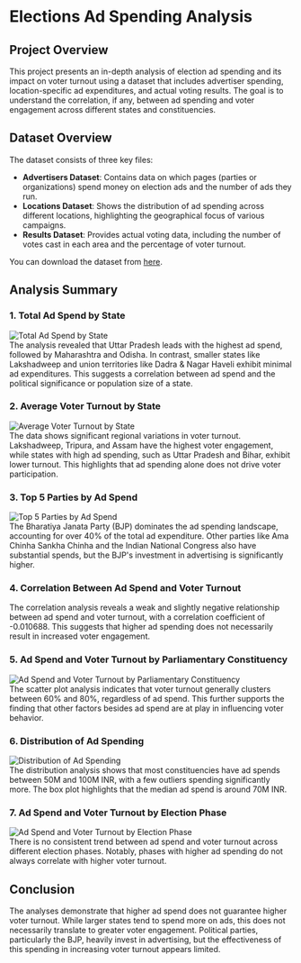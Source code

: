 # Elections Ad Spending Analysis

## Project Overview

This project presents an in-depth analysis of election ad spending and its impact on voter turnout using a dataset that includes advertiser spending, location-specific ad expenditures, and actual voting results. The goal is to understand the correlation, if any, between ad spending and voter engagement across different states and constituencies.

## Dataset Overview

The dataset consists of three key files:

- **Advertisers Dataset**: Contains data on which pages (parties or organizations) spend money on election ads and the number of ads they run.
- **Locations Dataset**: Shows the distribution of ad spending across different locations, highlighting the geographical focus of various campaigns.
- **Results Dataset**: Provides actual voting data, including the number of votes cast in each area and the percentage of voter turnout.

You can download the dataset from [here](#).

## Analysis Summary

### 1. **Total Ad Spend by State**

![Total Ad Spend by State](chart1.png)  
The analysis revealed that Uttar Pradesh leads with the highest ad spend, followed by Maharashtra and Odisha. In contrast, smaller states like Lakshadweep and union territories like Dadra & Nagar Haveli exhibit minimal ad expenditures. This suggests a correlation between ad spend and the political significance or population size of a state.

### 2. **Average Voter Turnout by State**

![Average Voter Turnout by State](chart2.png)  
The data shows significant regional variations in voter turnout. Lakshadweep, Tripura, and Assam have the highest voter engagement, while states with high ad spending, such as Uttar Pradesh and Bihar, exhibit lower turnout. This highlights that ad spending alone does not drive voter participation.

### 3. **Top 5 Parties by Ad Spend**

![Top 5 Parties by Ad Spend](chart3.png)  
The Bharatiya Janata Party (BJP) dominates the ad spending landscape, accounting for over 40% of the total ad expenditure. Other parties like Ama Chinha Sankha Chinha and the Indian National Congress also have substantial spends, but the BJP's investment in advertising is significantly higher.

### 4. **Correlation Between Ad Spend and Voter Turnout**

The correlation analysis reveals a weak and slightly negative relationship between ad spend and voter turnout, with a correlation coefficient of -0.010688. This suggests that higher ad spending does not necessarily result in increased voter engagement.

### 5. **Ad Spend and Voter Turnout by Parliamentary Constituency**

![Ad Spend and Voter Turnout by Parliamentary Constituency](chart4.png)  
The scatter plot analysis indicates that voter turnout generally clusters between 60% and 80%, regardless of ad spend. This further supports the finding that other factors besides ad spend are at play in influencing voter behavior.

### 6. **Distribution of Ad Spending**

![Distribution of Ad Spending](chart5.png)  
The distribution analysis shows that most constituencies have ad spends between 50M and 100M INR, with a few outliers spending significantly more. The box plot highlights that the median ad spend is around 70M INR.

### 7. **Ad Spend and Voter Turnout by Election Phase**

![Ad Spend and Voter Turnout by Election Phase](chart6.png)  
There is no consistent trend between ad spend and voter turnout across different election phases. Notably, phases with higher ad spending do not always correlate with higher voter turnout.

## Conclusion

The analyses demonstrate that higher ad spend does not guarantee higher voter turnout. While larger states tend to spend more on ads, this does not necessarily translate to greater voter engagement. Political parties, particularly the BJP, heavily invest in advertising, but the effectiveness of this spending in increasing voter turnout appears limited.
